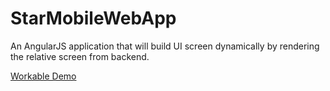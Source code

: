 StarMobileWebApp
================

An AngularJS application that will build UI screen dynamically by rendering the relative screen from backend.

<a href='http://bit.ly/1lzBPq4' target="_blank">Workable Demo</a>

